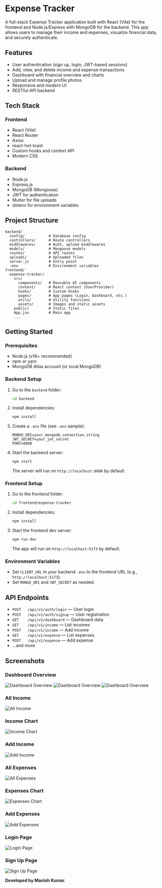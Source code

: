 # Expense Tracker

A full-stack Expense Tracker application built with React (Vite) for the frontend and Node.js/Express with MongoDB for the backend. This app allows users to manage their income and expenses, visualize financial data, and securely authenticate.

## Features

- User authentication (sign up, login, JWT-based sessions)
- Add, view, and delete income and expense transactions
- Dashboard with financial overview and charts
- Upload and manage profile photos
- Responsive and modern UI
- RESTful API backend

## Tech Stack

### Frontend
- React (Vite)
- React Router
- Axios
- react-hot-toast
- Custom hooks and context API
- Modern CSS

### Backend
- Node.js
- Express.js
- MongoDB (Mongoose)
- JWT for authentication
- Multer for file uploads
- dotenv for environment variables

## Project Structure

```
backend/
  config/           # Database config
  controllers/      # Route controllers
  middlewares/      # Auth, upload middlewares
  models/           # Mongoose models
  routes/           # API routes
  uploads/          # Uploaded files
  server.js         # Entry point
  .env              # Environment variables
frontend/
  expense-tracker/
    src/
      components/   # Reusable UI components
      context/      # React context (UserProvider)
      hooks/        # Custom hooks
      pages/        # App pages (Login, Dashboard, etc.)
      utils/        # Utility functions
      assets/       # Images and static assets
    public/         # Static files
    App.jsx         # Main app
    ...
```

## Getting Started

### Prerequisites
- Node.js (v16+ recommended)
- npm or yarn
- MongoDB Atlas account (or local MongoDB)

### Backend Setup
1. Go to the `backend` folder:
   ```sh
   cd backend
   ```
2. Install dependencies:
   ```sh
   npm install
   ```
3. Create a `.env` file (see `.env` sample):
   ```env
   MONGO_URI=your_mongodb_connection_string
   JWT_SECRET=your_jwt_secret
   PORT=8000
   ```
4. Start the backend server:
   ```sh
   npm start
   ```
   The server will run on `http://localhost:8000` by default.

### Frontend Setup
1. Go to the frontend folder:
   ```sh
   cd frontend/expense-tracker
   ```
2. Install dependencies:
   ```sh
   npm install
   ```
3. Start the frontend dev server:
   ```sh
   npm run dev
   ```
   The app will run on `http://localhost:5173` by default.

### Environment Variables
- Set `CLIENT_URL` in your backend `.env` to the frontend URL (e.g., `http://localhost:5173`).
- Set `MONGO_URI` and `JWT_SECRET` as needed.

## API Endpoints

- `POST   /api/v1/auth/login`         — User login
- `POST   /api/v1/auth/signup`        — User registration
- `GET    /api/v1/dashboard`          — Dashboard data
- `GET    /api/v1/income`             — List incomes
- `POST   /api/v1/income`             — Add income
- `GET    /api/v1/expense`            — List expenses
- `POST   /api/v1/expense`            — Add expense
- ...and more


## Screenshots

### Dashboard Overview
![Dashboard Overview](../Expense-Tracker/frontend/screenshorts/dashboard-overview.png)
![Dashboard Overview](../Expense-Tracker/frontend/screenshorts/dashboard-overview1.png)
![Dashboard Overview](../Expense-Tracker/frontend/screenshorts/dashboard-overview2.png)

### All Income
![All Income](../Expense-Tracker/frontend/screenshorts/incomeTransactions.png)

### Income Chart
![Income Chart](../Expense-Tracker/frontend/screenshorts/incomeChart.png)

### Add Income
![Add Income](../Expense-Tracker/frontend/screenshorts/addIncome.png)

### All Expenses
![All Expenses](../Expense-Tracker/frontend/screenshorts/expenseTransaction.png)

### Expenses Chart
![Expenses Chart](../Expense-Tracker/frontend/screenshorts/expenseChart.png)

### Add Expenses
![Add Expenses](../Expense-Tracker/frontend/screenshorts/addExpense.png)

### Login Page
![Login Page](../Expense-Tracker/frontend/screenshorts/loginPage.png)

### Sign Up Page
![Sign Up Page](../Expense-Tracker/frontend/screenshorts/signUpPage.png)


**Developed by Manish Kumar.**